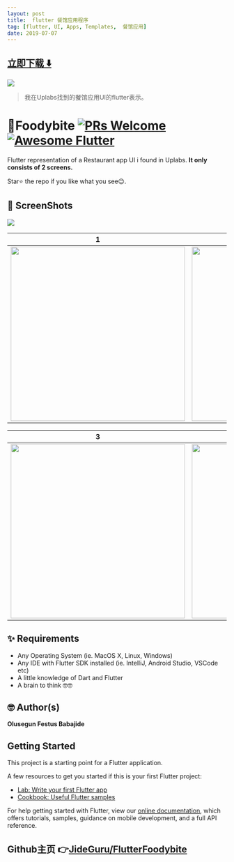 ```yaml
---
layout: post
title:  flutter 餐馆应用程序
tag: [flutter, UI, Apps, Templates,  餐馆应用]
date: 2019-07-07
---
```


 


## [立即下载 ️⬇️ ](https://codeload.github.com/JideGuru/FlutterFoodybite/zip/master) 


 
![](https://flutterawesome.com/content/images/2019/06/FlutterFoodybite.jpg)
 
>
> 我在Uplabs找到的餐馆应用UI的flutter表示。
>

 
# 🍔Foodybite [![PRs Welcome](https://img.shields.io/badge/PRs-welcome-brightgreen.svg?style=flat-square)](http://makeapullrequest.com) <a href="https://github.com/Solido/awesome-flutter"><img alt="Awesome Flutter" src="https://img.shields.io/badge/Awesome-Flutter-blue.svg?longCache=true&style=flat-square" /></a>

Flutter representation of a Restaurant app UI i found in Uplabs. 
**It only consists of 2 screens.**

Star⭐ the repo if you like what you see😉.



## 📸 ScreenShots

<img src="https://raw.githubusercontent.com/JideGuru/FlutterFoodybite/master/ss/1.png"/>

| 1 | 2|
|------|-------|
|<img src="https://raw.githubusercontent.com/JideGuru/FlutterFoodybite/master/ss/2.png" width="400"/>|<img src="ss/3.png" width="400"/>|

| 3 | 4|
|------|-------|
|<img src="https://raw.githubusercontent.com/JideGuru/FlutterFoodybite/master/ss/4.png" width="400"/>|<img src="ss/5.png" width="400"/>|



## ✨ Requirements
* Any Operating System (ie. MacOS X, Linux, Windows)
* Any IDE with Flutter SDK installed (ie. IntelliJ, Android Studio, VSCode etc)
* A little knowledge of Dart and Flutter
* A brain to think 🤓🤓

## 🤓 Author(s)
**Olusegun Festus Babajide**


## Getting Started

This project is a starting point for a Flutter application.

A few resources to get you started if this is your first Flutter project:

- [Lab: Write your first Flutter app](https://flutter.io/docs/get-started/codelab)
- [Cookbook: Useful Flutter samples](https://flutter.io/docs/cookbook)

For help getting started with Flutter, view our 
[online documentation](https://flutter.io/docs), which offers tutorials, 
samples, guidance on mobile development, and a full API reference.

## Github主页 👉[JideGuru/FlutterFoodybite](http://github.com/JideGuru/FlutterFoodybite)